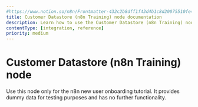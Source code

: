 ```yaml
---
#https://www.notion.so/n8n/Frontmatter-432c2b8dff1f43d4b1c8d20075510fe4
title: Customer Datastore (n8n Training) node documentation
description: Learn how to use the Customer Datastore (n8n Training) node in n8n. Follow technical documentation to integrate Customer Datastore (n8n Training) node into your workflows.
contentType: [integration, reference]
priority: medium
---
```


# Customer Datastore (n8n Training) node

Use this node only for the n8n new user onboarding tutorial. It provides dummy data for testing purposes and has no further functionality.

